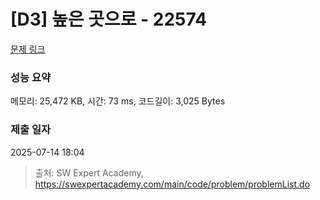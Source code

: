 # [D3] 높은 곳으로 - 22574 

[문제 링크](https://swexpertacademy.com/main/code/problem/problemDetail.do?contestProbId=AZIieDaq5AEDFAXd) 

### 성능 요약

메모리: 25,472 KB, 시간: 73 ms, 코드길이: 3,025 Bytes

### 제출 일자

2025-07-14 18:04



> 출처: SW Expert Academy, https://swexpertacademy.com/main/code/problem/problemList.do